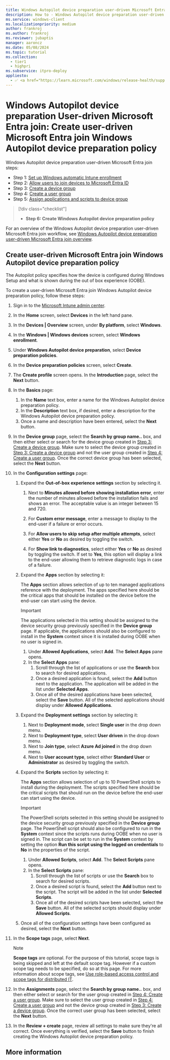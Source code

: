```yaml
---
title: Windows Autopilot device preparation user-driven Microsoft Entra join - Step 6 of 6 - Create a user-driven Microsoft Entra join Autopilot policy
description: How to - Windows Autopilot device preparation user-driven Microsoft Entra join - Step 6 of 6 - Create a user-driven Microsoft Entra join Autopilot policy.
ms.service: windows-client
ms.localizationpriority: medium
author: frankroj
ms.author: frankroj
ms.reviewer: jubaptis
manager: aaroncz
ms.date: 05/08/2024
ms.topic: tutorial
ms.collection:
  - tier1
  - highpri
ms.subservice: itpro-deploy
appliesto:
  - ✅ <a href="https://learn.microsoft.com/windows/release-health/supported-versions-windows-client" target="_blank">Windows 11</a>
---
```


# Windows Autopilot device preparation User-driven Microsoft Entra join: Create user-driven Microsoft Entra join Windows Autopilot device preparation policy

Windows Autopilot device preparation user-driven Microsoft Entra join steps:

- Step 1: [Set up Windows automatic Intune enrollment](entra-join-automatic-enrollment.md)
- Step 2: [Allow users to join devices to Microsoft Entra ID](entra-join-allow-users-to-join.md)
- Step 3: [Create a device group](entra-join-device-group.md)
- Step 4: [Create a user group](entra-join-user-group.md)
- Step 5: [Assign applications and scripts to device group](entra-join-assign-apps-scripts.md)

> [!div class="checklist"]
> - **Step 6: Create Windows Autopilot device preparation policy**

For an overview of the Windows Autopilot device preparation user-driven Microsoft Entra join workflow, see [Windows Autopilot device preparation user-driven Microsoft Entra join overview](entra-join-workflow.md#workflow).

## Create user-driven Microsoft Entra join Windows Autopilot device preparation policy

The Autopilot policy specifies how the device is configured during Windows Setup and what is shown during the out of box experience (OOBE).

To create a user-driven Microsoft Entra join Windows Autopilot device preparation policy, follow these steps:

1. Sign in to the [Microsoft Intune admin center](https://go.microsoft.com/fwlink/?linkid=2109431).

2. In the **Home** screen, select **Devices** in the left hand pane.

3. In the **Devices | Overview** screen, under **By platform**, select **Windows**.

4. In the **Windows | Windows devices** screen, select **Windows enrollment**.

5. Under **Windows Autopilot device preparation**, select **Device preparation policies**.

6. In the **Device preparation policies** screen, select **Create**.

7. The **Create profile** screen opens. In the **Introduction** page, select the **Next** button.

8. In the **Basics** page:

   1. In the **Name** text box, enter a name for the Windows Autopilot device preparation policy.
   2. In the **Description** text box, if desired, enter a description for the Windows Autopilot device preparation policy.
   3. Once a name and description have been entered, select the **Next** button.

9. In the **Device group** page, select the **Search by group name..** box, and then either select or search for the device group created in [Step 3: Create a device group](entra-join-device-group.md). Make sure to select the device group created in [Step 3: Create a device group](entra-join-device-group.md) and not the user group created in [Step 4: Create a user group](entra-join-user-group.md). Once the correct device group has been selected, select the **Next** button.

10. In the **Configuration settings** page:

    1. Expand the **Out-of-box experience settings** section by selecting it.

       1. Next to **Minutes allowed before showing installation error**, enter the number of minutes allowed before the installation fails and shows an error. The acceptable value is an integer between 15 and 720.

       2. For **Custom error message**, enter a message to display to the end-user if a failure or error occurs.

       3. For **Allow users to skip setup after multiple attempts**, select either **Yes** or **No** as desired by toggling the switch.

       4. For **Show link to diagnostics**, select either **Yes** or **No** as desired by toggling the switch. If set to **Yes**, this option will display a link to the end-user allowing them to retrieve diagnostic logs in case of a failure.

    2. Expand the **Apps** section by selecting it:

        The **Apps** section allows selection of up to ten managed applications reference with the deployment. The apps specified here should be the critical apps that should be installed on the device before the end-user can start using the device.

        > [!IMPORTANT]
        >
        > The applications selected in this setting should be assigned to the device security group previously specified in the **Device group** page. If applicable, the applications should also be configured to install in the **System** context since it is installed during OOBE when no user is signed in.

       1. Under **Allowed Applications**, select **Add**. The **Select Apps** pane opens.
       2. In the **Select Apps** pane:
          1. Scroll through the list of applications or use the **Search** box to search for desired applications.
          2. Once a desired application is found, select the **Add** button next to the application. The application will be added in the list under **Selected Apps**.
          3. Once all of the desired applications have been selected, select the **Save** button. All of the selected applications should display under **Allowed Applications**.

    3. Expand the **Deployment settings** section by selecting it:

       1. Next to **Deployment mode**, select **Single user** in the drop down menu.
       2. Next to **Deployment type**, select **User driven** in the drop down menu.
       3. Next to **Join type**, select **Azure Ad joined** in the drop down menu.
       4. Next to **User account type**, select either **Standard User** or **Administrator** as desired by toggling the switch.

    4. Expand the **Scripts** section by selecting it:

        The **Apps** section allows selection of up to 10 PowerShell scripts to install during the deployment. The scripts specified here should be the critical scripts that should run on the device before the end-user can start using the device.

        > [!IMPORTANT]
        >
        > The PowerShell scripts selected in this setting should be assigned to the device security group previously specified in the **Device group** page. The PowerShell script should also be configured to run in the **System** context since the scripts runs during OOBE when no user is signed in. The script can be set to run in the **System** context by setting the option **Run this script using the logged on credentials** to **No** in the properties of the script.

       1. Under **Allowed Scripts**, select **Add**. The **Select Scripts** pane opens.
       2. In the **Select Scripts** pane:
          1. Scroll through the list of scripts or use the **Search** box to search for desired scripts.
          2. Once a desired script is found, select the **Add** button next to the script. The script will be added in the list under **Selected Scripts**.
          3. Once all of the desired scripts have been selected, select the **Save** button. All of the selected scripts should display under **Allowed Scripts**.

    5. Once all of the configuration settings have been configured as desired, select the **Next** button.

11. In the **Scope tags** page, select **Next**.

    > [!NOTE]
    >
    > **Scope tags** are optional. For the purpose of this tutorial, scope tags is being skipped and left at the default scope tag. However if a custom scope tag needs to be specified, do so at this page. For more information about scope tags, see [Use role-based access control and scope tags for distributed IT](/mem/intune/fundamentals/scope-tags).

12. In the **Assignments** page, select the **Search by group name..** box, and then either select or search for the user group created in [Step 4: Create a user group](entra-join-user-group.md). Make sure to select the user group created in [Step 4: Create a user group](entra-join-user-group.md) and not the device group created in [Step 3: Create a device group](entra-join-device-group.md). Once the correct user group has been selected, select the **Next** button.

13. In the **Review + create** page, review all settings to make sure they're all correct. Once everything is verified, select the **Save** button to finish creating the Windows Autopilot device preparation policy.

## More information
